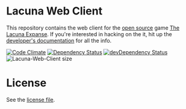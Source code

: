 # Lacuna Web Client

This repository contains the web client for the [open source](http://www.lacunaexpanse.com/developers) game [The Lacuna Expanse](http://www.lacunaexpanse.com/). If you're interested in hacking on the it, hit up the [developer's documentation](docs/README.md) for all the info.

[![Code Climate](https://codeclimate.com/github/plainblack/Lacuna-Web-Client/badges/gpa.svg)](https://codeclimate.com/github/plainblack/Lacuna-Web-Client)
[![Dependency Status](https://david-dm.org/plainblack/Lacuna-Web-Client.svg)](https://david-dm.org/plainblack/Lacuna-Web-Client)
[![devDependency Status](https://david-dm.org/plainblack/Lacuna-Web-Client/dev-status.svg)](https://david-dm.org/plainblack/Lacuna-Web-Client#info=devDependencies)
![Lacuna-Web-Client size](https://reposs.herokuapp.com/?path=plainblack/Lacuna-Web-Client)

# License

See the [license file](LICENSE).
